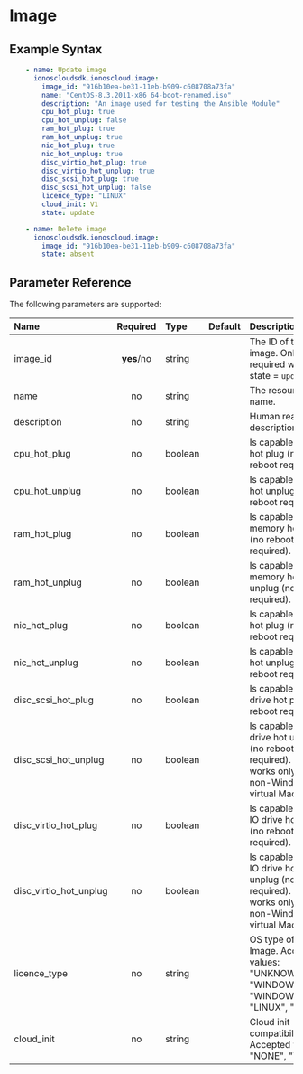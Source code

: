 # Image

## Example Syntax

```yaml
    - name: Update image
      ionoscloudsdk.ionoscloud.image:
        image_id: "916b10ea-be31-11eb-b909-c608708a73fa"
        name: "CentOS-8.3.2011-x86_64-boot-renamed.iso"
        description: "An image used for testing the Ansible Module"
        cpu_hot_plug: true
        cpu_hot_unplug: false
        ram_hot_plug: true
        ram_hot_unplug: true
        nic_hot_plug: true
        nic_hot_unplug: true
        disc_virtio_hot_plug: true
        disc_virtio_hot_unplug: true
        disc_scsi_hot_plug: true
        disc_scsi_hot_unplug: false
        licence_type: "LINUX"
        cloud_init: V1
        state: update

    - name: Delete image
      ionoscloudsdk.ionoscloud.image:
        image_id: "916b10ea-be31-11eb-b909-c608708a73fa"
        state: absent
```

## Parameter Reference

The following parameters are supported:

| Name | Required | Type | Default | Description |
| :--- | :---: | :--- | :--- | :--- |
| image_id | **yes**/no | string |  | The ID of the image. Only required when state = `update` |
| name | no | string |  | The resource name. |
| description | no | string |  | Human readable description. |
| cpu_hot_plug | no | boolean |  | Is capable of CPU hot plug (no reboot required). |
| cpu_hot_unplug | no | boolean |  | Is capable of CPU hot unplug (no reboot required). |
| ram_hot_plug | no | boolean |  | Is capable of memory hot plug (no reboot required). |
| ram_hot_unplug | no | boolean |  | Is capable of memory hot unplug (no reboot required). |
| nic_hot_plug | no | boolean |  | Is capable of nic hot plug (no reboot required). |
| nic_hot_unplug | no | boolean |  | Is capable of nic hot unplug (no reboot required). |
| disc_scsi_hot_plug | no | boolean |  | Is capable of SCSI drive hot plug (no reboot required). |
| disc_scsi_hot_unplug | no | boolean |  | Is capable of SCSI drive hot unplug (no reboot required). This works only for non-Windows virtual Machines.. |
| disc_virtio_hot_plug | no | boolean |  | Is capable of Virt-IO drive hot plug (no reboot required). |
| disc_virtio_hot_unplug | no | boolean |  | Is capable of Virt-IO drive hot unplug (no reboot required). This works only for non-Windows virtual Machines. |
| licence_type | no | string |  | OS type of this Image. Accepted values: "UNKNOWN", "WINDOWS", "WINDOWS2016", "LINUX", "OTHER"|
| cloud_init | no | string |  | Cloud init compatibility. Accepted values: "NONE", "V1" |
